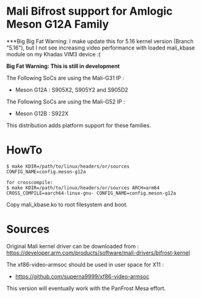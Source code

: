 Mali Bifrost support for Amlogic Meson G12A Family
==================================================

***Big Big Fat Warning: I make update this for 5.16 kernel version (Branch "5.16"), but I not see increasing video performance with loaded mali_kbase module on my Khadas VIM3 device :(

**Big Fat Warning: This is still in development**

The Following SoCs are using the Mali-G31 IP :
- Meson G12A : S905X2, S905Y2 and S905D2

The Following SoCs are using the Mali-G52 IP :
- Meson G12B : S922X

This distribution adds platform support for these families.

HowTo
=====

```
$ make KDIR=/path/to/linux/headers/or/sources CONFIG_NAME=config.meson-g12a

for crosscompile:
$ make KDIR=/path/to/linux/headers/or/sources ARCH=arm64 CROSS_COMPILE=aarch64-linux-gnu- CONFIG_NAME=config.meson-g12a
```

Copy mali_kbase.ko to root filesystem and boot.

Sources
=======

Original Mali kernel driver can be downloaded from : https://developer.arm.com/products/software/mali-drivers/bifrost-kernel

The xf86-video-armsoc should be used in user space for X11 :
- https://github.com/superna9999/xf86-video-armsoc

This version will eventually work with the PanFrost Mesa effort.
